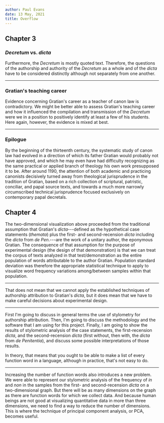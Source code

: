 ```yaml
---
author: Paul Evans
date: 13 May, 2021
title: Overflow
---
```

## Chapter 3

### *Decretum* vs. *dicta*

Furthermore, the *Decretum* is mostly quoted text. Therefore, the
questions of the authorship and authority of the *Decretum* as a
whole and of the *dicta* have to be considered distinctly although
not separately from one another.

---

### Gratian's teaching career

Evidence concerning Gratian's career as a teacher of canon law is
contradictory.  We might be better able to assess Gratian's teaching
career and how it influenced the compilation and transmission of
the *Decretum* were we in a position to positively identify at least
a few of his students. Here again, however, the evidence is mixed
at best.

---

### Epilogue

By the beginning of the thirteenth century, the systematic study
of canon law had evolved in a direction of which its father Gratian
would probably not have approved, and which he may even have had
difficulty recognizing as the same practical or applied branch of
theology his own work presupposed it to be. After around 1190, the
attention of both academic and practicing canonists decisively
turned away from theological jurisprudence in the tradition of
Gratian, based on a rich collection of scriptural, patristic,
conciliar, and papal source texts, and towards a much more narrowly
circumscribed technical jurisprudence focused exclusively on
contemporary papal decretals.

## Chapter 4
The two-dimensional visualization above proceeded from the traditional
assumption that Gratian's *dicta*---defined as the hypothetical
case statements (*themata*) plus the first- and second-recension
*dicta* including the *dicta* from *de Pen*.---are the work of a
unitary author, the eponymous Gratian. The consequence of that
assumption for the purpose of experimental design (the design of
that demonstration) is that we can treat the corpus of texts analyzed
in that test/demonstration as the entire population of words
attributable to the author Gratian. Population standard deviation
was therefore the appropriate statistical technique to apply to
visualize word frequency variations among/between samples within
that population.

---

That does not mean that we cannot apply the established techniques
of authorship attribution to Gratian's *dicta*, but it does mean
that we have to make careful decisions about experimental design.

---

First I'm going to discuss in general terms the use of stylometry
for authorship attribution. Then, I'm going to discuss the methodology
and the software that I am using for this project. Finally, I am
going to show the results of stylometric analysis of the case
statements, the first-recension *dicta*, and the second-recension
*dicta* (first without, then with, the *dicta* from *de Penitentia*),
and discuss some possible interpretations of those results.

In theory, that means that you ought to be able to make a list of
every function word in a language, although in practice, that's not
easy to do.

---

Increasing the number of function words also introduces a new
problem. We were able to represent our stylometric analysis of the
frequency of *in* and *non* in the samples from the first- and
second-recension *dicta* on a two-dimensional graph. But there will
be as many dimensions on the graph as there are function words for
which we collect data. And because human beings are not good at
visualizing quantitative data in more than three dimensions, we
need to find a way to reduce the number of dimensions. This is where
the technique of principal component analysis, or PCA, becomes
useful.

[^a]: As of 10 February 2020, there is a bug in the `pstdev()` function
in the standard Python 3 statistics library such that the optional
`mu =` keyword argument to override the value of mean does not work.
Thanks to Saturnino Garcia (University of San Diego Department of
Computer Science) and James Krooskos (UC San Diego Alzheimer's
Disease Cooperative Study) for help reproducing this bug.

    ~~~ {python}
    import math
    import statistics
    def pstdev(data, **kwargs):
        '''Temporary replacement for statistics.pstdev()'''
        mu = None
        if 'mu' in kwargs: mu = kwargs['mu'] # type check: int, float, or None
        if mu == None: mu = statistics.mean(data)
        sum = 0
        for i in range(len(data)):
            sum += (data[i] - mu) ** 2
        return(math.sqrt(sum / len(data)))
    ~~~

